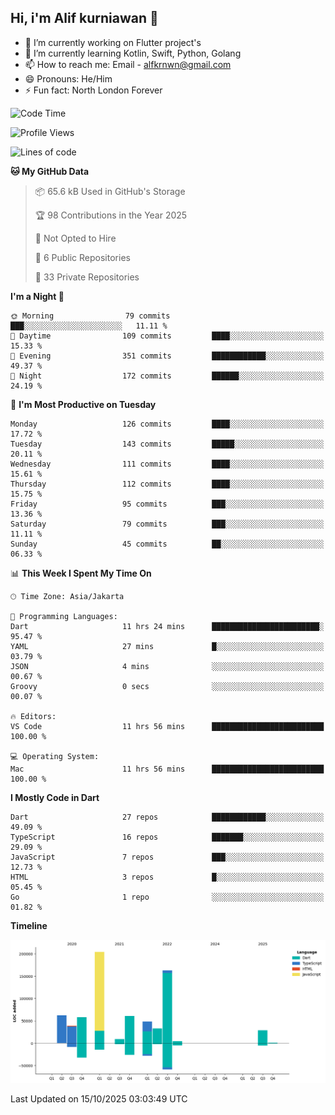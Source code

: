 ## Hi, i'm Alif kurniawan 👋

- 🔭 I’m currently working on Flutter project's
- 🌱 I’m currently learning Kotlin, Swift, Python, Golang
- 📫 How to reach me: Email - alfkrnwn@gmail.com
- 😄 Pronouns: He/Him
- ⚡ Fun fact: North London Forever

<!--START_SECTION:waka-->
![Code Time](http://img.shields.io/badge/Code%20Time-378%20hrs%203%20mins-blue)

![Profile Views](http://img.shields.io/badge/Profile%20Views-12-blue)

![Lines of code](https://img.shields.io/badge/From%20Hello%20World%20I%27ve%20Written-711.7%20thousand%20lines%20of%20code-blue)

**🐱 My GitHub Data** 

> 📦 65.6 kB Used in GitHub's Storage 
 > 
> 🏆 98 Contributions in the Year 2025
 > 
> 🚫 Not Opted to Hire
 > 
> 📜 6 Public Repositories 
 > 
> 🔑 33 Private Repositories 
 > 
**I'm a Night 🦉** 

```text
🌞 Morning                79 commits          ███░░░░░░░░░░░░░░░░░░░░░░   11.11 % 
🌆 Daytime                109 commits         ████░░░░░░░░░░░░░░░░░░░░░   15.33 % 
🌃 Evening                351 commits         ████████████░░░░░░░░░░░░░   49.37 % 
🌙 Night                  172 commits         ██████░░░░░░░░░░░░░░░░░░░   24.19 % 
```
📅 **I'm Most Productive on Tuesday** 

```text
Monday                   126 commits         ████░░░░░░░░░░░░░░░░░░░░░   17.72 % 
Tuesday                  143 commits         █████░░░░░░░░░░░░░░░░░░░░   20.11 % 
Wednesday                111 commits         ████░░░░░░░░░░░░░░░░░░░░░   15.61 % 
Thursday                 112 commits         ████░░░░░░░░░░░░░░░░░░░░░   15.75 % 
Friday                   95 commits          ███░░░░░░░░░░░░░░░░░░░░░░   13.36 % 
Saturday                 79 commits          ███░░░░░░░░░░░░░░░░░░░░░░   11.11 % 
Sunday                   45 commits          ██░░░░░░░░░░░░░░░░░░░░░░░   06.33 % 
```


📊 **This Week I Spent My Time On** 

```text
🕑︎ Time Zone: Asia/Jakarta

💬 Programming Languages: 
Dart                     11 hrs 24 mins      ████████████████████████░   95.47 % 
YAML                     27 mins             █░░░░░░░░░░░░░░░░░░░░░░░░   03.79 % 
JSON                     4 mins              ░░░░░░░░░░░░░░░░░░░░░░░░░   00.67 % 
Groovy                   0 secs              ░░░░░░░░░░░░░░░░░░░░░░░░░   00.07 % 

🔥 Editors: 
VS Code                  11 hrs 56 mins      █████████████████████████   100.00 % 

💻 Operating System: 
Mac                      11 hrs 56 mins      █████████████████████████   100.00 % 
```

**I Mostly Code in Dart** 

```text
Dart                     27 repos            ████████████░░░░░░░░░░░░░   49.09 % 
TypeScript               16 repos            ███████░░░░░░░░░░░░░░░░░░   29.09 % 
JavaScript               7 repos             ███░░░░░░░░░░░░░░░░░░░░░░   12.73 % 
HTML                     3 repos             █░░░░░░░░░░░░░░░░░░░░░░░░   05.45 % 
Go                       1 repo              ░░░░░░░░░░░░░░░░░░░░░░░░░   01.82 % 
```



**Timeline**

![Lines of Code chart](https://raw.githubusercontent.com/awanderer11/awanderer11/main/assets/bar_graph.png)


 Last Updated on 15/10/2025 03:03:49 UTC
<!--END_SECTION:waka-->
